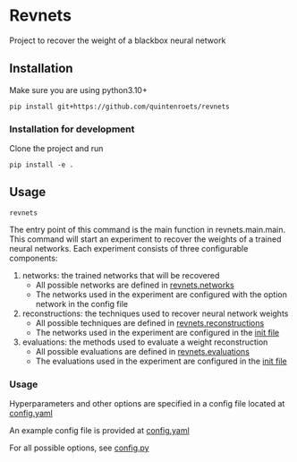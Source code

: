 # Revnets

Project to recover the weight of a blackbox neural network

## Installation

Make sure you are using python3.10+

```shell
pip install git+https://github.com/quintenroets/revnets
```

### Installation for development
Clone the project and run 
```shell
pip install -e .
```


## Usage
```shell
revnets
```

The entry point of this command is the main function in revnets.main.main. 
This command will start an experiment to recover the weights of a trained neural networks. 
Each experiment consists of three configurable components:
1) networks: the trained networks that will be recovered
    - All possible networks are defined in [revnets.networks](revnets/networks)
    - The networks used in the experiment are configured with the option network in the config file
2) reconstructions: the techniques used to recover neural network weights
    - All possible techniques are defined in [revnets.reconstructions](revnets/reconstructions)
    - The networks used in the experiment are configured in the [init file](revnets/reconstructions/__init__.py)
3) evaluations: the methods used to evaluate a weight reconstruction
    - All possible evaluations are defined in [revnets.evaluations](revnets/evaluations)
    - The evaluations used in the experiment are configured in the [init file](revnets/evaluations/__init__.py)

### Usage
Hyperparameters and other options are specified in a config file located at [config.yaml](~/Documents/Scripts/assets/revnets/config/config.yaml)

An example config file is provided at [config.yaml](examples/config.yaml)

For all possible options, see [config.py](revnets/utils/config.py)
